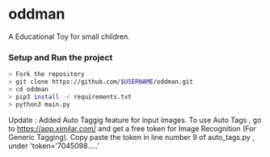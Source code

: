 # oddman
A Educational Toy for small children.

### Setup and Run the project

```sh
> Fork the repository
> git clone https://github.com/$USERNAME/oddman.git
> cd oddman
> pip3 install -r requirements.txt
> python3 main.py
```

Update :
Added Auto Taggig feature for input images.
To use Auto Tags , go to https://app.ximilar.com/ and get a free token for Image Recognition (For Generic Tagging).
Copy paste the token in line number 9 of auto_tags.py , under 'token='7045098.....'
